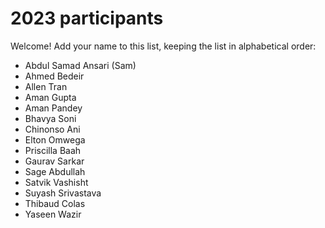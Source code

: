 # 2023 participants

Welcome! Add your name to this list, keeping the list in alphabetical order:

- Abdul Samad Ansari (Sam)
- Ahmed Bedeir
- Allen Tran
- Aman Gupta
- Aman Pandey
- Bhavya Soni
- Chinonso Ani
- Elton Omwega
- Priscilla Baah
- Gaurav Sarkar
- Sage Abdullah
- Satvik Vashisht
- Suyash Srivastava
- Thibaud Colas
- Yaseen Wazir
